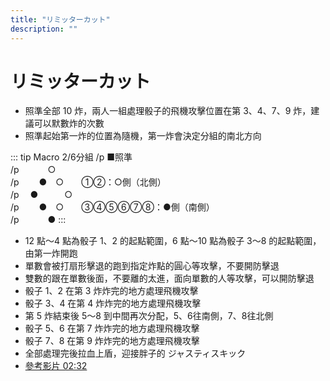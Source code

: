 ```yaml
---
title: "リミッターカット"
description: ""
---
```


# リミッターカット

- 照準全部 10 炸，兩人一組處理骰子的飛機攻擊位置在第 3、4、7、9 炸，建議可以默數炸的次數
- 照準起始第一炸的位置為隨機，第一炸會決定分組的南北方向

::: tip Macro 2/6分組
/p ■照準<br>
/p 　　　○　<br>
/p 　　●　○　　①②：○側（北側）<br>
/p 　●　　　○　<br>
/p 　　●　○　　③④⑤⑥⑦⑧：●側（南側）<br>
/p 　　　●
:::

- 12 點～4 點為骰子 1、2 的起點範圍，6 點～10 點為骰子 3～8 的起點範圍，由第一炸開跑
- 單數會被打扇形擊退的跑到指定炸點的圓心等攻擊，不要開防擊退
- 雙數的跟在單數後面，不要離的太進，面向單數的人等攻擊，可以開防擊退
- 骰子 1、2 在第 3 炸炸完的地方處理飛機攻擊
- 骰子 3、4 在第 4 炸炸完的地方處理飛機攻擊
- 第 5 炸結束後 5～8 到中間再次分配，5、6往南側，7、8往北側
- 骰子 5、6 在第 7 炸炸完的地方處理飛機攻擊
- 骰子 7、8 在第 9 炸炸完的地方處理飛機攻擊
- 全部處理完後拉血上盾，迎接胖子的 ジャスティスキック
- [參考影片 02:32](https://www.twitch.tv/videos/522822933?t=00h02m32s)